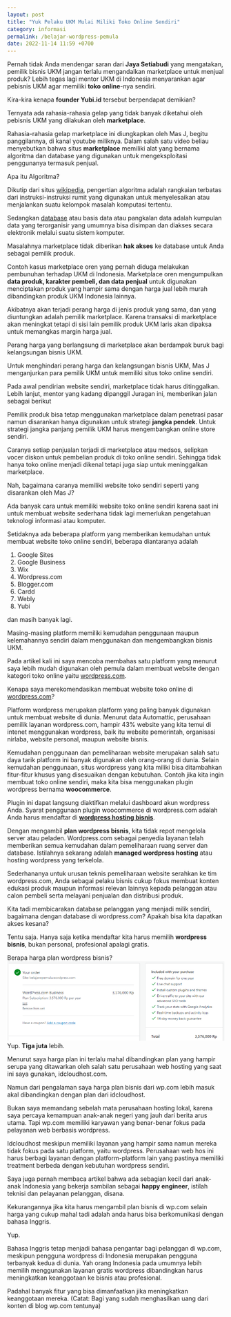 ```yaml
---
layout: post
title: "Yuk Pelaku UKM Mulai Miliki Toko Online Sendiri"
category: informasi
permalink: /belajar-wordpress-pemula
date: 2022-11-14 11:59 +0700
---
```

Pernah tidak Anda mendengar saran dari **Jaya Setiabudi** yang mengatakan, pemilik bisnis UKM jangan terlalu mengandalkan marketplace untuk menjual produk? Lebih tegas lagi mentor UKM di Indonesia menyarankan agar pebisnis UKM agar memiliki **toko online**-nya sendiri.

Kira-kira kenapa **founder Yubi.id** tersebut berpendapat demikian?

Ternyata ada rahasia-rahasia gelap yang tidak banyak diketahui oleh pebisnis UKM yang dilakukan oleh **marketplace**. 

Rahasia-rahasia gelap marketplace ini diungkapkan oleh Mas J, begitu panggilannya, di kanal youtube miliknya. Dalam salah satu video beliau menyebutkan bahwa situs **marketplace** memiliki alat yang bernama algoritma dan database yang digunakan untuk mengeksploitasi penggunanya termasuk penjual. 

Apa itu Algoritma?

Dikutip dari situs [wikipedia](https://id.wikipedia.org/wiki/Algoritma), pengertian algoritma adalah rangkaian terbatas dari instruksi-instruksi rumit yang digunakan untuk menyelesaikan atau menjalankan suatu kelompok masalah komputasi tertentu. 

Sedangkan [database](https://id.wikipedia.org/wiki/Pangkalan_data) atau basis data atau pangkalan data adalah kumpulan data yang terorganisir yang umumnya bisa disimpan dan diakses secara elektronik melalui suatu sistem komputer.

Masalahnya marketplace tidak diberikan **hak akses** ke database untuk Anda sebagai pemilik produk.

Contoh kasus marketplace oren yang pernah diduga melakukan pembunuhan terhadap UKM di Indonesia. Marketplace oren mengumpulkan **data produk, karakter pembeli, dan data penjual** untuk digunakan menciptakan produk yang hampir sama dengan harga jual lebih murah dibandingkan produk UKM Indonesia lainnya. 

Akibatnya akan terjadi perang harga di jenis produk yang sama, dan yang diuntungkan adalah pemilik marketplace. Karena transaksi di marketplace akan meningkat tetapi di sisi lain pemilik produk UKM laris akan dipaksa untuk memangkas margin harga jual.

Perang harga yang berlangsung di marketplace akan berdampak buruk bagi kelangsungan bisnis UKM.

Untuk menghindari perang harga dan kelangsungan bisnis UKM, Mas J menganjurkan para pemilik UKM untuk memiliki situs toko online sendiri. 

Pada awal pendirian website sendiri, marketplace tidak harus ditinggalkan. Lebih lanjut, mentor yang kadang dipanggil Juragan ini, memberikan jalan sebagai berikut

Pemilik produk bisa tetap menggunakan marketplace dalam penetrasi pasar namun disarankan hanya digunakan untuk strategi **jangka pendek**. Untuk strategi jangka panjang pemilik UKM harus mengembangkan online store sendiri.  

Caranya setiap penjualan terjadi di marketplace atau medsos, selipkan vocer diskon untuk pembelian produk di toko online sendiri. Sehingga tidak hanya toko online menjadi dikenal tetapi juga siap untuk meninggalkan marketplace.

Nah, bagaimana caranya memiliki website toko sendiri seperti yang disarankan oleh Mas J?

Ada banyak cara untuk memiliki website toko online sendiri karena saat ini untuk membuat website sederhana tidak lagi memerlukan pengetahuan teknologi informasi atau komputer.

Setidaknya ada beberapa platform yang memberikan kemudahan untuk membuat website toko online sendiri, beberapa diantaranya adalah

1. Google Sites
2. Google Business
3. Wix
4. Wordpress.com
5. Blogger.com
6. Cardd
7. Webly
8. Yubi

dan masih banyak lagi.

Masing-masing platform memiliki kemudahan penggunaan maupun kelemahannya sendiri dalam menggunakan dan mengembangkan bisnis UKM.

Pada artikel kali ini saya mencoba membahas satu platform yang menurut saya lebih mudah digunakan oleh pemula dalam membuat website dengan kategori toko online yaitu [wordpress.com](https://wordpress.com/refer-a-friend/3oMqJZ6f7wLvpyGmKMQ9/).

Kenapa saya merekomendasikan membuat website toko online di [wordpress.com](https://wordpress.com/refer-a-friend/3oMqJZ6f7wLvpyGmKMQ9/)?

Platform wordpress merupakan platform yang paling banyak digunakan untuk membuat website di dunia. Menurut data Automattic, perusahaan pemilik layanan wordpress.com, hampir 43% website yang kita temui di intenet menggunakan wordpress, baik itu website pemerintah, organisasi nirlaba, website personal, maupun website bisnis.

Kemudahan penggunaan dan pemeliharaan website merupakan salah satu daya tarik platform ini banyak digunakan oleh orang-orang di dunia. Selain kemudahan penggunaan, situs wordpress yang kita miliki bisa ditambahkan fitur-fitur khusus yang disesuaikan dengan kebutuhan. Contoh jika kita ingin membuat toko online sendiri, maka kita bisa menggunakan plugin wordpress bernama **woocommerce**.

Plugin ini dapat langsung diaktifkan melalui dashboard akun wordpress Anda. Syarat penggunaan plugin woocommerce di wordpress.com adalah Anda harus mendaftar di **[wordpress hosting bisnis](https://wordpress.com/refer-a-friend/3oMqJZ6f7wLvpyGmKMQ9/)**.

Dengan mengambil **plan wordpress bisnis**, kita tidak repot mengelola server atau peladen. Wordpress.com sebagai penyedia layanan telah memberikan semua kemudahan dalam pemeliharaan ruang server dan database. Istilahnya sekarang adalah **managed wordpress hosting** atau hosting wordpress yang terkelola.

Sederhananya untuk urusan teknis pemeliharaan website serahkan ke tim wordpress.com, Anda sebagai pelaku bisnis cukup fokus membuat konten edukasi produk maupun informasi relevan lainnya kepada pelanggan atau calon pembeli serta melayani penjualan dan distribusi produk.

Kita tadi membicarakan database pelanggan yang menjadi milik sendiri, bagaimana dengan database di wordpress.com? Apakah bisa kita dapatkan akses kesana?

Tentu saja. Hanya saja ketika mendaftar kita harus memilih **wordpress bisnis**, bukan personal, profesional apalagi gratis.

Berapa harga plan wordpress bisnis?
<img src="/img/woo-wpcom-confirm-business-plan-price.png" alt="harga plan wordpress business"/>
Yup. **Tiga juta** lebih. 

Menurut saya harga plan ini terlalu mahal dibandingkan plan yang hampir serupa yang ditawarkan oleh salah satu perusahaan web hosting yang saat ini saya gunakan, idcloudhost.com.

Namun dari pengalaman saya harga plan bisnis dari wp.com lebih masuk akal dibandingkan dengan plan dari idcloudhost. 

Bukan saya memandang sebelah mata perusahaan hosting lokal, karena saya percaya kemampuan anak-anak negeri yang jauh dari berita arus utama. Tapi wp.com memiliki karyawan yang benar-benar fokus pada pelayanan web berbasis wordpress. 

Idcloudhost meskipun memiliki layanan yang hampir sama namun mereka tidak fokus pada satu platform, yaitu wordpress. Perusahaan web hos ini harus berbagi layanan dengan platform-platform lain yang pastinya memiliki treatment berbeda dengan kebutuhan wordpress sendiri.

Saya juga pernah membaca artikel bahwa ada sebagian kecil dari anak-anak Indonesia yang bekerja sambilan sebagai **happy engineer**, istilah teknisi dan pelayanan pelanggan, disana. 

Kekurangannya jika kita harus mengambil plan bisnis di wp.com selain harga yang cukup mahal tadi adalah anda harus bisa berkomunikasi dengan bahasa Inggris. 

Yup.

Bahasa Inggris tetap menjadi bahasa pengantar bagi pelanggan di wp.com, meskipun pengguna wordpress di Indonesia merupakan pengguna terbanyak kedua di dunia. Yah orang Indonesia pada umumnya lebih memilih menggunakan layanan gratis wordpress dibandingkan harus meningkatkan keanggotaan ke bisnis atau profesional.

Padahal banyak fitur yang bisa dimanfaatkan jika meningkatkan keanggotaan mereka. (Catat: Bagi yang sudah menghasilkan uang dari konten di blog wp.com tentunya)
